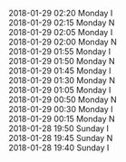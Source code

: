 2018-01-29 02:20 Monday  I  
2018-01-29 02:15 Monday  N  
2018-01-29 02:05 Monday  I  
2018-01-29 02:00 Monday  N  
2018-01-29 01:55 Monday  I  
2018-01-29 01:50 Monday  N  
2018-01-29 01:45 Monday  I  
2018-01-29 01:30 Monday  N  
2018-01-29 01:05 Monday  I  
2018-01-29 00:50 Monday  N  
2018-01-29 00:30 Monday  I  
2018-01-29 00:15 Monday  N  
2018-01-28 19:50 Sunday  I  
2018-01-28 19:45 Sunday  N  
2018-01-28 19:40 Sunday  I  

